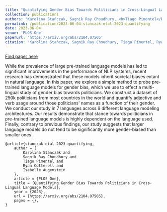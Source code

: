 ```yaml
---
title: "Quantifying Gender Bias Towards Politicians in Cross-Lingual Language Models"
collection: publications
authors: "Karolina Stańczak, Sagnik Ray Choudhury, <b>Tiago Pimentel</b>, Ryan Cotterell, Isabelle Augenstein"
permalink: /publication/2023-06-04-stanczak-etal-2023-quantifying
date: 2023-06-04
venue: 'PLOS One'
paperurl: 'https://arxiv.org/abs/2104.07505'
citation: 'Karolina Stańczak, Sagnik Ray Choudhury, Tiago Pimentel, Ryan Cotterell, and Isabelle Augenstein. Quantifying Gender Bias Towards Politicians in Cross-Lingual Language Models. PLOS One (2023).'
---
```


<a href='https://arxiv.org/abs/2104.07505'>Find paper here</a>

While the prevalence of large pre-trained language models has led to significant improvements in the performance of NLP systems, recent research has demonstrated that these models inherit societal biases extant in natural language. In this paper, we explore a simple method to probe pre-trained language models for gender bias, which we use to effect a multi-lingual study of gender bias towards politicians. We construct a dataset of 250k politicians from most countries in the world and quantify adjective and verb usage around those politicians&apos; names as a function of their gender. We conduct our study in 7 languages across 6 different language modeling architectures. Our results demonstrate that stance towards politicians in pre-trained language models is highly dependent on the language used. Finally, contrary to previous findings, our study suggests that larger language models do not tend to be significantly more gender-biased than smaller ones. 

```
@article{stanczak-etal-2023-quantifying,
    author = {
        Karolina Stańczak and
        Sagnik Ray Choudhury and
        Tiago Pimentel and
        Ryan Cotterell and
        Isabelle Augenstein
    },
    article = {PLOS One},
    title = {Quantifying Gender Bias Towards Politicians in Cross-Lingual Language Models},
    year = {2023},
    url = {https://arxiv.org/abs/2104.07505},
    pages = {},
}
```